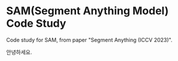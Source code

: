 # SAM(Segment Anything Model) Code Study

Code study for SAM, from paper "Segment Anything (ICCV 2023)". 

안녕하세요.
